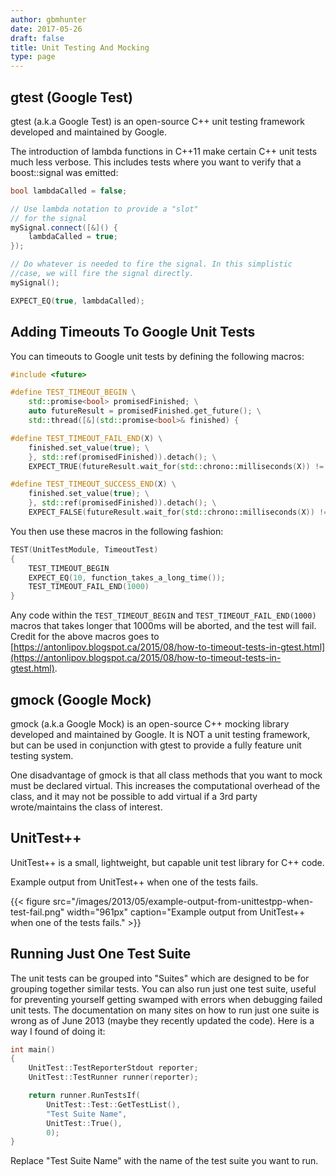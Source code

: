 ```yaml
---
author: gbmhunter
date: 2017-05-26
draft: false
title: Unit Testing And Mocking
type: page
---
```


## gtest (Google Test)

gtest (a.k.a Google Test) is an open-source C++ unit testing framework developed and maintained by Google.

The introduction of lambda functions in C++11 make certain C++ unit tests much less verbose. This includes tests where you want to verify that a boost::signal was emitted:

```c++    
bool lambdaCalled = false;

// Use lambda notation to provide a "slot"
// for the signal
mySignal.connect([&]() {
    lambdaCalled = true;
});

// Do whatever is needed to fire the signal. In this simplistic
//case, we will fire the signal directly.
mySignal();

EXPECT_EQ(true, lambdaCalled);
```

## Adding Timeouts To Google Unit Tests

You can timeouts to Google unit tests by defining the following macros:

```c++    
#include <future>

#define TEST_TIMEOUT_BEGIN \
    std::promise<bool> promisedFinished; \
    auto futureResult = promisedFinished.get_future(); \
    std::thread([&](std::promise<bool>& finished) {

#define TEST_TIMEOUT_FAIL_END(X) \
    finished.set_value(true); \
    }, std::ref(promisedFinished)).detach(); \
    EXPECT_TRUE(futureResult.wait_for(std::chrono::milliseconds(X)) != std::future_status::timeout);

#define TEST_TIMEOUT_SUCCESS_END(X) \
    finished.set_value(true); \
    }, std::ref(promisedFinished)).detach(); \
    EXPECT_FALSE(futureResult.wait_for(std::chrono::milliseconds(X)) != std::future_status::timeout);
```

You then use these macros in the following fashion:

```c++    
TEST(UnitTestModule, TimeoutTest)
{
    TEST_TIMEOUT_BEGIN
    EXPECT_EQ(10, function_takes_a_long_time());
    TEST_TIMEOUT_FAIL_END(1000)
}
```

Any code within the `TEST_TIMEOUT_BEGIN` and `TEST_TIMEOUT_FAIL_END(1000)` macros that takes longer that 1000ms will be aborted, and the test will fail. Credit for the above macros goes to [https://antonlipov.blogspot.ca/2015/08/how-to-timeout-tests-in-gtest.html](https://antonlipov.blogspot.ca/2015/08/how-to-timeout-tests-in-gtest.html).

## gmock (Google Mock)

gmock (a.k.a Google Mock) is an open-source C++ mocking library developed and maintained by Google. It is NOT a unit testing framework, but can be used  in conjunction with gtest to provide a fully feature unit testing system.

One disadvantage of gmock is that all class methods that you want to mock must be declared virtual. This increases the computational overhead of the class, and it may not be possible to add virtual if a 3rd party wrote/maintains the class of interest.

## UnitTest++

UnitTest++ is a small, lightweight, but capable unit test library for C++ code.

Example output from UnitTest++ when one of the tests fails.

{{< figure src="/images/2013/05/example-output-from-unittestpp-when-test-fail.png" width="961px" caption="Example output from UnitTest++ when one of the tests fails."  >}}

## Running Just One Test Suite

The unit tests can be grouped into "Suites" which are designed to be for grouping together similar tests. You can also run just one test suite, useful for preventing yourself getting swamped with errors when debugging failed unit tests. The documentation on many sites on how to run just one suite is wrong as of June 2013 (maybe they recently updated the code). Here is a way I found of doing it:

```c++    
int main()
{
    UnitTest::TestReporterStdout reporter;
    UnitTest::TestRunner runner(reporter);

    return runner.RunTestsIf(
        UnitTest::Test::GetTestList(),
        "Test Suite Name",
        UnitTest::True(),
        0);
}
```

Replace "Test Suite Name" with the name of the test suite you want to run.
